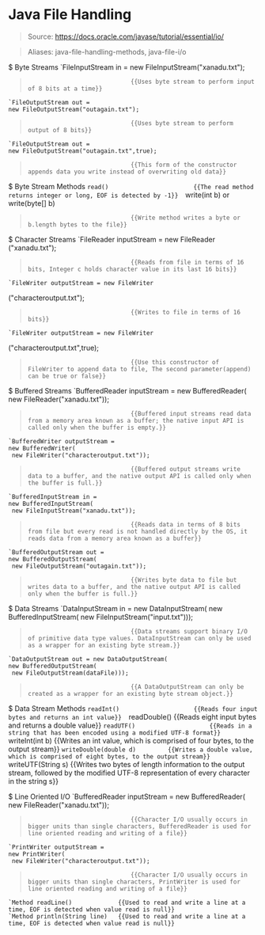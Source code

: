 # Java File Handling

> Source: https://docs.oracle.com/javase/tutorial/essential/io/

> Aliases: java-file-handling-methods, java-file-i/o

$ Byte Streams
    `FileInputStream in = 
	new FileInputStream("xanadu.txt");
>                                  {{Uses byte stream to perform input of 8 bits at a time}} 
    `FileOutputStream out = 
	new FileOutputStream("outagain.txt");
>                                  {{Uses byte stream to perform output of 8 bits}} 
    `FileOutputStream out = 
	new FileOutputStream("outagain.txt",true);
>                                  {{This form of the constructor appends data you write instead of overwriting old data}} 

$ Byte Stream Methods
    `read()                        {{The read method returns integer or long, EOF is detected by -1}} 
    `write(int b) or write(byte[] b)
>                                  {{Write method writes a byte or b.length bytes to the file}} 

$ Character Streams
    `FileReader inputStream = new FileReader
("xanadu.txt");
>                                  {{Reads from file in terms of 16 bits, Integer c holds character value in its last 16 bits}} 
    `FileWriter outputStream = new FileWriter
("characteroutput.txt");
>                                  {{Writes to file in terms of 16 bits}} 
    `FileWriter outputStream = new FileWriter
("characteroutput.txt",true);
>                                  {{Use this constructor of FileWriter to append data to file, The second parameter(append) can be true or false}} 

$ Buffered Streams
    `BufferedReader inputStream = 
	new BufferedReader(
	 new FileReader("xanadu.txt"));
>                                  {{Buffered input streams read data from a memory area known as a buffer; the native input API is called only when the buffer is empty.}} 
    `BufferedWriter outputStream = 
	new BufferedWriter(
	 new FileWriter("characteroutput.txt"));
>                                  {{Buffered output streams write data to a buffer, and the native output API is called only when the buffer is full.}} 
    `BufferedInputStream in = 
	new BufferedInputStream(
	 new FileInputStream("xanadu.txt"));
>                                  {{Reads data in terms of 8 bits from file but every read is not handled directly by the OS, it reads data from a memory area known as a buffer}} 
    `BufferedOutputStream out = 
	new BufferedOutputStream(
	 new FileOutputStream("outagain.txt"));
>                                  {{Writes byte data to file but writes data to a buffer, and the native output API is called only when the buffer is full.}} 

$ Data Streams
    `DataInputStream in = new DataInputStream(
	new BufferedInputStream(
	 new FileInputStream("input.txt")));
>                                  {{Data streams support binary I/O of primitive data type values. DataInputStream can only be used as a wrapper for an existing byte stream.}} 
    `DataOutputStream out = new DataOutputStream(
	new BufferedOutputStream(
	 new FileOutputStream(dataFile)));
>                                  {{A DataOutputStream can only be created as a wrapper for an existing byte stream object.}} 

$ Data Stream Methods
    `readInt()                     {{Reads four input bytes and returns an int value}} 
    `readDouble()                  {{Reads eight input bytes and returns a double value}} 
    `readUTF()                     {{Reads in a string that has been encoded using a modified UTF-8 format}} 
    `writeInt(int b)               {{Writes an int value, which is comprised of four bytes, to the output stream}} 
    `writeDouble(double d)         {{Writes a double value, which is comprised of eight bytes, to the output stream}} 
    `writeUTF(String s)            {{Writes two bytes of length information to the output stream, followed by the modified UTF-8 representation of every character in the string s}} 

$ Line Oriented I/O
    `BufferedReader inputStream = 
	new BufferedReader(
	 new FileReader("xanadu.txt"));
>                                  {{Character I/O usually occurs in bigger units than single characters, BufferedReader is used for line oriented reading and writing of a file}} 
    `PrintWriter outputStream = 
	new PrintWriter(
	 new FileWriter("characteroutput.txt"));
>                                  {{Character I/O usually occurs in bigger units than single characters, PrintWriter is used for line oriented reading and writing of a file}} 
    `Method readLine()             {{Used to read and write a line at a time, EOF is detected when value read is null}} 
    `Method println(String line)   {{Used to read and write a line at a time, EOF is detected when value read is null}} 

